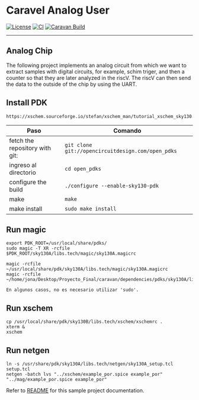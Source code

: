 # Caravel Analog User

[![License](https://img.shields.io/badge/License-Apache%202.0-blue.svg)](https://opensource.org/licenses/Apache-2.0) [![CI](https://github.com/efabless/caravel_user_project_analog/actions/workflows/user_project_ci.yml/badge.svg)](https://github.com/efabless/caravel_user_project_analog/actions/workflows/user_project_ci.yml) [![Caravan Build](https://github.com/efabless/caravel_user_project_analog/actions/workflows/caravan_build.yml/badge.svg)](https://github.com/efabless/caravel_user_project_analog/actions/workflows/caravan_build.yml)

---

## Analog Chip

The following project implements an analog circuit from which we want to extract samples with digital circuits, for example, schim triger, and then a counter so that they are later analyzed in the riscV. The riscV can then send the data to the outside of the chip by using the UART.

## Install PDK

    https://xschem.sourceforge.io/stefan/xschem_man/tutorial_xschem_sky130.html

| Paso                                       | Comando                                              |
|--------------------------------------------|------------------------------------------------------|
| fetch the repository with git:             | `git clone git://opencircuitdesign.com/open_pdks`    |
| ingreso al directorio                      | `cd open_pdks`                                       |
| configure the build                        | `./configure --enable-sky130-pdk`                    |
| make                                       | `make`                                               |
| make install                               | `sudo make install`                                  |

## Run magic

    export PDK_ROOT=/usr/local/share/pdks/
    sudo magic -T XR -rcfile $PDK_ROOT/sky130A/libs.tech/magic/sky130A.magicrc
    
    magic -rcfile ~/usr/local/share/pdk/sky130A/libs.tech/magic/sky130A.magicrc
    magic -rcfile ~/home/jona/Desktop/Proyecto_Final/caravan/dependencies/pdks/sky130A/libs.tech/magic/sky130A.magicrc

    En algunos casos, no es necesario utilizar 'sudo'.


## Run xschem

    cp /usr/local/share/pdk/sky130B/libs.tech/xschem/xschemrc .
    xterm &
    xschem

## Run netgen

    ln -s /usr/share/pdk/sky130A/libs.tech/netgen/sky130A_setup.tcl setup.tcl
    netgen -batch lvs "../xschem/example_por.spice example_por" "../mag/example_por.spice example_por"
    




Refer to [README](docs/source/index.rst) for this sample project documentation. 
